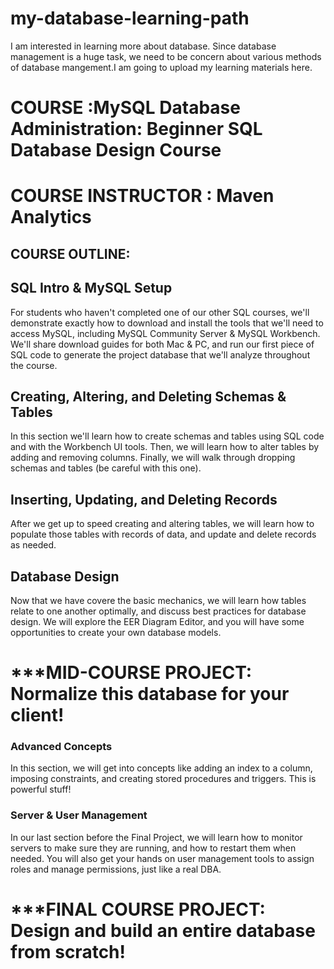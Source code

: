 # my-database-learning-path
I am interested in learning more about database. Since database management is a huge task, we need to be concern about various  methods  of  database mangement.I am going to upload my learning materials here.

# COURSE :MySQL Database Administration: Beginner SQL Database Design Course
# COURSE INSTRUCTOR : Maven Analytics

## COURSE  OUTLINE:



## SQL Intro & MySQL Setup

For students who haven't completed one of our other SQL courses, we'll demonstrate exactly how to download and install the tools that we'll need to access MySQL, including MySQL Community Server & MySQL Workbench. We'll share download guides for both Mac & PC, and run our first piece of SQL code to generate the project database that we'll analyze throughout the course.

## Creating, Altering, and Deleting Schemas & Tables

In this section we'll learn how to create schemas and tables using SQL code and with the Workbench UI tools. Then, we will learn how to alter tables by adding and removing columns. Finally, we will walk through dropping schemas and tables (be careful with this one).

## Inserting, Updating, and Deleting Records

After we get up to speed creating and altering tables, we will learn how to populate those tables with records of data, and update and delete records as needed.

## Database Design

Now that we have covere the basic mechanics, we will learn how tables relate to one another optimally, and discuss best practices for database design. We will explore the EER Diagram Editor, and you will have some opportunities to create your own database models.


# ***MID-COURSE PROJECT: Normalize this database for your client! 

### Advanced Concepts
In this section, we will get into concepts like adding an index to a column, imposing constraints, and creating stored procedures and triggers. This is powerful stuff! 

### Server & User Management
In our last section before the Final Project, we will learn how to monitor servers to make sure they are running, and how to restart them when needed. You will also get your hands on user management tools to assign roles and manage permissions, just like a real DBA.

# ***FINAL COURSE PROJECT: Design and build an entire database from scratch! 
